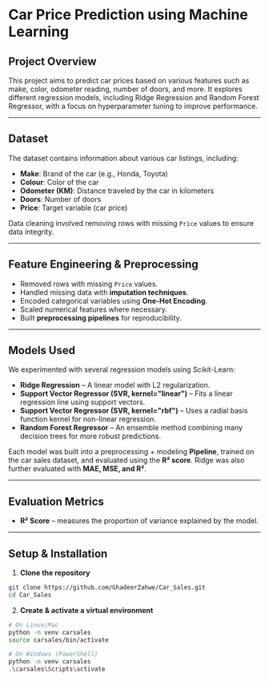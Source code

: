 # Car Price Prediction using Machine Learning

## Project Overview
This project aims to predict car prices based on various features such as make, color, odometer reading, number of doors, and more. It explores different regression models, including Ridge Regression and Random Forest Regressor, with a focus on hyperparameter tuning to improve performance.

---

## Dataset
The dataset contains information about various car listings, including:

- **Make**: Brand of the car (e.g., Honda, Toyota)  
- **Colour**: Color of the car  
- **Odometer (KM)**: Distance traveled by the car in kilometers  
- **Doors**: Number of doors  
- **Price**: Target variable (car price)  

Data cleaning involved removing rows with missing `Price` values to ensure data integrity.

---

## Feature Engineering & Preprocessing
- Removed rows with missing `Price` values.  
- Handled missing data with **imputation techniques**.  
- Encoded categorical variables using **One-Hot Encoding**.  
- Scaled numerical features where necessary.  
- Built **preprocessing pipelines** for reproducibility.  

---

## Models Used
We experimented with several regression models using Scikit-Learn:

- **Ridge Regression** – A linear model with L2 regularization.  
- **Support Vector Regressor (SVR, kernel="linear")** – Fits a linear regression line using support vectors.  
- **Support Vector Regressor (SVR, kernel="rbf")** – Uses a radial basis function kernel for non-linear regression.  
- **Random Forest Regressor** – An ensemble method combining many decision trees for more robust predictions.  

Each model was built into a preprocessing + modeling **Pipeline**, trained on the car sales dataset, and evaluated using the **R² score**. Ridge was also further evaluated with **MAE, MSE, and R²**.

---

## Evaluation Metrics
- **R² Score** – measures the proportion of variance explained by the model.  

---


## Setup & Installation
1. **Clone the repository**
```bash
git clone https://github.com/GhadeerZahwe/Car_Sales.git
cd Car_Sales
```
2. **Create & activate a virtual environment**
```bash
# On Linux/Mac
python -m venv carsales
source carsales/bin/activate

# On Windows (PowerShell)
python -m venv carsales
.\carsales\Scripts\activate
```

